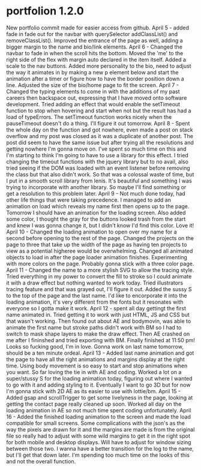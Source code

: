 # portfolion 1.2.0
 New portfolio commit made for easier access from github.
 April 5 - added fade in fade out for the navbar with querySelector addClassList() and removeClassList(). Improved the entrance of the page as well, adding a bigger margin to the name and bio/link elements.
April 6 - Changed the navbar to fade in when the scroll hits the bottom. Moved the 'me' to the right side of the flex with margin auto declared in the item itself. Added a scale to the nav buttons. Added more personality to the bio, need to adjust the way it animates in by making a new p element below and start the animation after a timer or figure how to have the border position down a line. Adjusted the size of the bio/home page to fit the screen.
April 7 - Changed the typing elements to come in with the additions of my past careers then backspace out, expressing that I have moved onto software development. Tried adding an effect that would enable the setTimeout function to stop when hovering and start when not but the result has had a load of typeErrors. The setTimeout function works nicely when the pauseTimeout doesn't do a thing. I'll figure it out tomorrow.
April 8 - Spent the whole day on the function and got nowhere, even made a post on stack overflow and my post was closed as it was a duplicate of another post. The post did seem to have the same issue but after trying all the resolutions and getting nowhere I'm gonna move on. I've spent so much time on this and I'm starting to think I'm going to have to use a library for this effect. I tried changing the timeout functions with the jquery library but to no avail, also tried seeing if the DOM was loaded with an event listener before removing the class but that also didn't work. So that was a colossal waste of time, but I put in a smooth scroll library from lenis. It's beautiful and something I was trying to incorporate with another library. So maybe I'll find something or get a resolution to this problem later.
April 9 - Not much done today, had other life things that were taking precedence. I managed to add an animation on load which reveals my name first then opens up to the page. Tomorrow I should have an animation for the loading screen. Also added some color, I thought the gray for the buttons looked trash from the start and knew I was gonna change it, but I didn't know I'd find this color. Love it!
April 10 - Changed the loading animation to open over my name for a second before opening to the rest of the page. Changed the projects on the page to three that take up the width of the page as having ten projects to view as a potential higheree would be overwhelming. Changed all animated objects to load in after the page loader animation finishes. Experimenting with more colors on the page. Probably gonna stick with a three color page.
April 11 - Changed the name to a more stylish SVG to allow the tracing style. Tried everything in my power to convert the fill to stroke so I could animate it with a draw effect but nothing wanted to work today. Tried illustrators tracing feature and that was grayed out, I'll figure it out. Added the sussy S to the top of the page and the last name. I'd like to encorporate it into the loading animation, it's very different from the fonts but it resonates with everyone so I gotta make it work.
April 12 - spent all day gettingt the first name animated in. Tried getting it to work with just HTML, JS and CSS but that wasn't working. Then found out about AE and bodymovin, was able to animate the first name but stroke paths didn't work with BM so I had to switch to mask shape layers to make the draw effect. Then AE crashed on me after I fininshed and tried exporting with BM. Finally finished at 11:50 pm! Looks so fucking good, I'm in love. Gonna work on last name tomorrow, should be a ten minute ordeal.
April 13 - Added last name animation and got the page to have all the right animations and margins display at the right time. Using body movement is so easy to start and stop animations when you want. So far loving the tie in with AE and coding. Worked a lot on a super/stussy S for the loading animation today, figuring out where I wanted to go with it and adding styling to it. Eventually I want to go 3D but for now I'm gonna stick with 2D AE as its easier to use with lottie/bm.
April 15 - Added gsap and scrollTrigger to get some livelyness in the page, looking at getting the contact page really cleaned up soon. Worked all day on the loading animation in AE so not much time spent coding unfortunately.
April 16 - Added the finished loading animation to the screen and made the load compatible for small screens. Some complications with the json's as the way the pixels are drawn for it and the margins are made is from the original file so really had to adjust with some wild margins to get it in the right spot for both mobile and desktop displays. Will have to adjust for window sizing between those two. I wanna have a better transition for the log to the name, but I'll get that down later. I'm spending too much time on the looks of this and not the overall function.